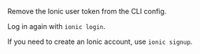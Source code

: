Remove the Ionic user token from the CLI config.

Log in again with `ionic login`.

If you need to create an Ionic account, use `ionic signup`.
